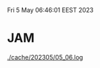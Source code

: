 Fri  5 May 06:46:01 EEST 2023
# JAM
<a href='./cache/202305/05_06.log'>./cache/202305/05_06.log</a>
